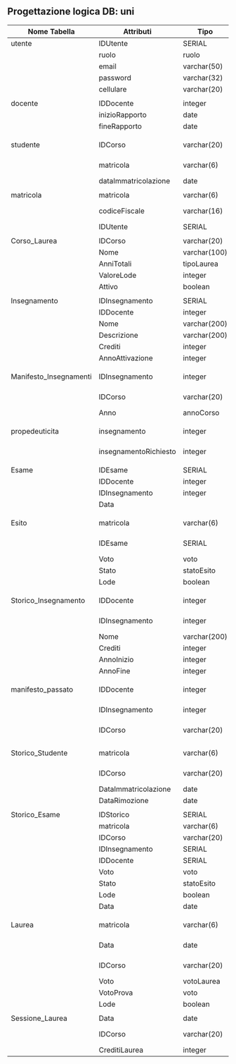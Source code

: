 ## Progettazione logica DB: uni
| Nome Tabella           | Attributi             | Tipo         | Chiave  | Vincoli         |
| ---------------------- | --------------------- | ------------ | ------- | --------------- |
| utente                 | IDUtente              | SERIAL       | PK      |                 |
|                        | ruolo                 | ruolo        |         | NOTNULL         |
|                        | email                 | varchar(50)  |         | NOTNULL         |
|                        | password              | varchar(32)  |         | NOTNULL         |
|                        | cellulare             | varchar(20)  |         | NOTNULL         |
|                        |                       |              |         |                 |
| docente                | IDDocente             | integer      | PK, FK  |                 |
|                        | inizioRapporto        | date         |         | NOTNULL         |
|                        | fineRapporto          | date         |         |                 |
|                        |                       |              |         |                 |
| studente               | IDCorso               | varchar(20)  | PPK, FK |                 |
|                        | matricola             | varchar(6)   | PPK, FK |                 |
|                        | dataImmatricolazione  | date         |         | NOTNULL         |
|                        |                       |              |         |                 |
| matricola              | matricola             | varchar(6)   | PK      |                 |
|                        | codiceFiscale         | varchar(16)  |         | NOTNULL, UNIQUE |
|                        | IDUtente              | SERIAL       | FK      |                 |
|                        |                       |              |         |                 |
| Corso_Laurea           | IDCorso               | varchar(20)  | PK      |                 |
|                        | Nome                  | varchar(100) |         | NOTNULL         |
|                        | AnniTotali            | tipoLaurea   |         | NOTNULL         |
|                        | ValoreLode            | integer      |         | NOTNULL         |
|                        | Attivo                | boolean      |         | NOTNULL         |
|                        |                       |              |         |                 |
| Insegnamento           | IDInsegnamento        | SERIAL       | PK      |                 |
|                        | IDDocente             | integer      | FK      |                 |
|                        | Nome                  | varchar(200) |         | NOTNULL         |
|                        | Descrizione           | varchar(200) |         |                 |
|                        | Crediti               | integer      |         | NOTNULL         |
|                        | AnnoAttivazione       | integer      |         | NOTNULL         |
|                        |                       |              |         |                 |
| Manifesto_Insegnamenti | IDInsegnamento        | integer      | PPK, FK |                 |
|                        | IDCorso               | varchar(20)  | PPK, FK |                 |
|                        | Anno                  | annoCorso    |         | NOTNULL         |
|                        |                       |              |         |                 |
| propedeuticita         | insegnamento          | integer      | PPK, FK |                 |
|                        | insegnamentoRichiesto | integer      | PPK, FK |                 |
|                        |                       |              |         |                 |
| Esame                  | IDEsame               | SERIAL       | PK      |                 |
|                        | IDDocente             | integer      | FK      |                 |
|                        | IDInsegnamento        | integer      | FK      |                 |
|                        | Data                  |              |         | NOTNULL         |
|                        |                       |              |         |                 |
| Esito                  | matricola             | varchar(6)   | PPK, FK |                 |
|                        | IDEsame               | SERIAL       | PPK, FK |                 |
|                        | Voto                  | voto         |         |                 |
|                        | Stato                 | statoEsito   |         |                 |
|                        | Lode                  | boolean      |         |                 |
|                        |                       |              |         |                 |
| Storico_Insegnamento   | IDDocente             | integer      | PPK, FK |                 |
|                        | IDInsegnamento        | integer      | PPK, FK |                 |
|                        | Nome                  | varchar(200) |         | NOTNULL         |
|                        | Crediti               | integer      |         | NOTNULL         |
|                        | AnnoInizio            | integer      |         | NOTNULL         |
|                        | AnnoFine              | integer      |         | NOTNULL         |
|                        |                       |              |         |                 |
| manifesto_passato      | IDDocente             | integer      | PPK, FK |                 |
|                        | IDInsegnamento        | integer      | PPK, FK |                 |
|                        | IDCorso               | varchar(20)  | PPK, FK |                 |
|                        |                       |              |         |                 |
| Storico_Studente       | matricola             | varchar(6)   | PPK, FK |                 |
|                        | IDCorso               | varchar(20)  | PPK, FK |                 |
|                        | DataImmatricolazione  | date         |         | NOTNULL         |
|                        | DataRimozione         | date         |         | NOTNULL         |
|                        |                       |              |         |                 |
| Storico_Esame          | IDStorico             | SERIAL       | PK      |                 |
|                        | matricola             | varchar(6)   | FK      |                 |
|                        | IDCorso               | varchar(20)  | FK      |                 |
|                        | IDInsegnamento        | SERIAL       | FK      |                 |
|                        | IDDocente             | SERIAL       | FK      |                 |
|                        | Voto                  | voto         |         |                 |
|                        | Stato                 | statoEsito   |         | NOTNULL         |
|                        | Lode                  | boolean      |         |                 |
|                        | Data                  | date         |         | NOTNULL         |
|                        |                       |              |         |                 |
| Laurea                 | matricola             | varchar(6)   | PPK, FK |                 |
|                        | Data                  | date         | PPK, FK |                 |
|                        | IDCorso               | varchar(20)  | PPK, FK |                 |
|                        | Voto                  | votoLaurea   |         | NOTNULL         |
|                        | VotoProva             | voto         |         | NOTNULL         |
|                        | Lode                  | boolean      |         |                 |
|                        |                       |              |         |                 |
| Sessione_Laurea        | Data                  | date         | PPK     |                 |
|                        | IDCorso               | varchar(20)  | PPK, FK |                 |
|                        | CreditiLaurea         | integer      |         |                 |